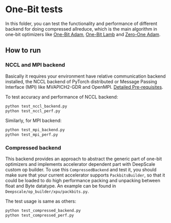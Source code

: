 # One-Bit tests

In this folder, you can test the functionality and performance of different backend for doing compressed allreduce, which is the main algorithm in one-bit optimizers like [One-Bit Adam](https://www.deepscale.ai/tutorials/onebit-adam/), [One-Bit Lamb](https://www.deepscale.ai/tutorials/onebit-lamb/) and [Zero-One Adam](https://www.deepscale.ai/tutorials/zero-one-adam/).

## How to run

### NCCL and MPI backend

Basically it requires your environment have relative communication backend installed, the NCCL backend of PyTorch distributed or Message Passing Interface (MPI) like MVAPICH2-GDR and OpenMPI. [Detailed Pre-requisites](https://www.deepscale.ai/tutorials/zero-one-adam/#12-pre-requisites-for-01-adam).

To test accuracy and performance of NCCL backend:
```bash
python test_nccl_backend.py
python test_nccl_perf.py
```
Similarly, for MPI backend:
```bash
python test_mpi_backend.py
python test_mpi_perf.py
```

### Compressed backend

This backend provides an approach to abstract the generic part of one-bit optimizers and implements accelerator dependent part with DeepScale custom op builder. To use this `CompressedBackend` and test it, you should make sure that your current accelerator supports `PackbitsBuilder`, so that it could be loaded to do high performance packing and unpacking between float and Byte datatype.
An example can be found in `Deepscale/op_builder/xpu/packbits.py`.

The test usage is same as others:
```bash
python test_compressed_backend.py
python test_compressed_perf.py
```
